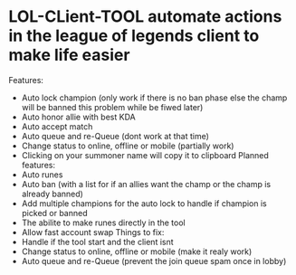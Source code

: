 # LOL-CLient-TOOL automate actions in the league of legends client to make life easier

Features:
 - Auto lock champion (only work if there is no ban phase else the champ will be banned this problem while be fiwed later)
 - Auto honor allie with best KDA
 - Auto accept match
 - Auto queue and re-Queue (dont work at that time)
 - Change status to online, offline or mobile (partially work)
 - Clicking on your summoner name will copy it to clipboard
Planned features:
 - Auto runes
 - Auto ban (with a list for if an allies want the champ or the champ is already banned)
 - Add multiple champions for the auto lock to handle if champion is picked or banned
 - The abilite to make runes directly in the tool
 - Allow fast account swap
Things to fix:
 - Handle if the tool start and the client isnt
 - Change status to online, offline or mobile (make it realy work)
 - Auto queue and re-Queue (prevent the join queue spam once in lobby)
